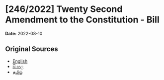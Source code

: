 # [246/2022] Twenty Second Amendment to the Constitution - Bill

**Date:** 2022-08-10

## Original Sources

- [English](https://documents.gov.lk/view/bills/2022/8/246-2022_E.pdf)
- [සිංහල](https://documents.gov.lk/view/bills/2022/8/246-2022_S.pdf)
- [தமிழ்](https://documents.gov.lk/view/bills/2022/8/246-2022_T.pdf)
